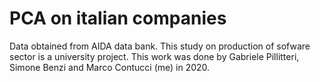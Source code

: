 # PCA on italian companies
Data obtained from AIDA data bank. This study on production of sofware sector is a university project. This work was done by Gabriele Pillitteri, Simone Benzi and Marco Contucci (me) in 2020.
